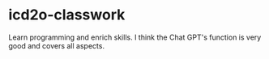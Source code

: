 # icd2o-classwork
Learn programming and enrich skills.
I think the Chat GPT's function is very good and covers all aspects.
